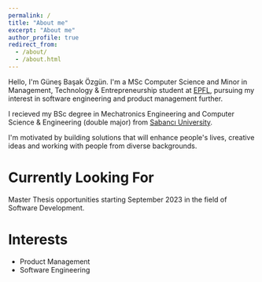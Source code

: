 ```yaml
---
permalink: /
title: "About me"
excerpt: "About me"
author_profile: true
redirect_from: 
  - /about/
  - /about.html
---
```


Hello, I'm Güneş Başak Özgün. I'm a MSc Computer Science and Minor in Management, Technology & Entrepreneurship student at [EPFL](https://www.epfl.ch/en/), pursuing my interest in software engineering and product management further. 

I recieved my BSc degree in Mechatronics Engineering and Computer Science & Engineering (double major) from [Sabancı University](https://www.sabanciuniv.edu/en/).

I'm motivated by building solutions that will enhance people's lives, creative ideas and working with people from diverse backgrounds.

Currently Looking For
======
Master Thesis opportunities starting September 2023 in the field of Software Development.

Interests
======
- Product Management
- Software Engineering